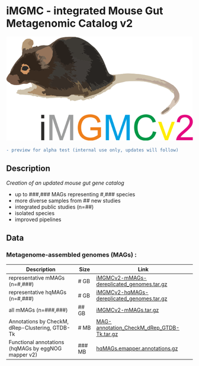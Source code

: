 # iMGMC - integrated Mouse Gut Metagenomic Catalog v2

![logo](/images/logo.png)

```diff
- preview for alpha test (internal use only, updates will follow)
```

## Description
*Creation of an updated mouse gut gene catalog*
  - up to ###,### MAGs representing #,### species
  - more diverse samples from ## new studies
  - integrated public studies (n=##)
  - isolated species
  - improved pipelines

## Data

### Metagenome-assembled genomes (MAGs) :

| Description | Size | Link |
|--|--|--|
| representative mMAGs (n=#,###) | # GB | [iMGMCv2-mMAGs-dereplicated_genomes.tar.gz](https://nubes.helmholtz-berlin.de/s/dbpSFs97NTbfJbD) | 
| representative hqMAGs (n=#,###) | # GB | [iMGMCv2-hqMAGs-dereplicated_genomes.tar.gz](https://nubes.helmholtz-berlin.de/s/dbpSFs97NTbfJbD) | 
| all mMAGs (n=###,###) | ## GB | [iMGMCv2-mMAGs.tar.gz](https://nubes.helmholtz-berlin.de/s/dbpSFs97NTbfJbD)| 
| Annotations by CheckM, dRep-Clustering, GTDB-Tk | # MB | [MAG-annotation_CheckM_dRep_GTDB-Tk.tar.gz](https://nubes.helmholtz-berlin.de/s/dbpSFs97NTbfJbD) |
| Functional annotations (hqMAGs by eggNOG mapper v2) | ### MB | [hqMAGs.emapper.annotations.gz](https://nubes.helmholtz-berlin.de/s/dbpSFs97NTbfJbD) |

